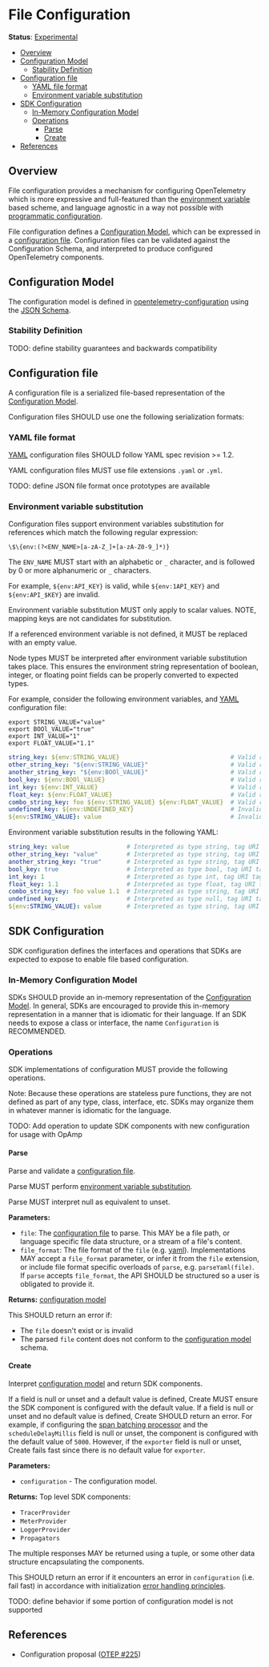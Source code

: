 <!--- Hugo front matter used to generate the website version of this page:
linkTitle: File
--->

# File Configuration

**Status**: [Experimental](../document-status.md)

<!-- toc -->

- [Overview](#overview)
- [Configuration Model](#configuration-model)
  * [Stability Definition](#stability-definition)
- [Configuration file](#configuration-file)
  * [YAML file format](#yaml-file-format)
  * [Environment variable substitution](#environment-variable-substitution)
- [SDK Configuration](#sdk-configuration)
  * [In-Memory Configuration Model](#in-memory-configuration-model)
  * [Operations](#operations)
    + [Parse](#parse)
    + [Create](#create)
- [References](#references)

<!-- tocstop -->

## Overview

File configuration provides a mechanism for configuring OpenTelemetry which is
more expressive and full-featured than
the [environment variable](sdk-environment-variables.md) based scheme, and
language agnostic in a way not possible
with [programmatic configuration](sdk-configuration.md#programmatic).

File configuration defines a [Configuration Model](#configuration-model),
which can be expressed in a [configuration file](#configuration-file).
Configuration files can be validated against the Configuration Schema, and
interpreted to produce configured OpenTelemetry components.

## Configuration Model

The configuration model is defined
in [opentelemetry-configuration](https://github.com/open-telemetry/opentelemetry-configuration)
using the [JSON Schema](https://json-schema.org/).

### Stability Definition

TODO: define stability guarantees and backwards compatibility

## Configuration file

A configuration file is a serialized file-based representation of
the [Configuration Model](#configuration-model).

Configuration files SHOULD use one the following serialization formats:

### YAML file format

[YAML](https://yaml.org/spec/1.2.2/) configuration files SHOULD follow YAML spec
revision >= 1.2.

YAML configuration files MUST use file extensions `.yaml` or `.yml`.

TODO: define JSON file format once prototypes are available

### Environment variable substitution

Configuration files support environment variables substitution for references
which match the following regular expression:

```regexp
\$\{env:(?<ENV_NAME>[a-zA-Z_]+[a-zA-Z0-9_]*)}
```

The `ENV_NAME` MUST start with an alphabetic or `_` character, and is followed
by 0 or more alphanumeric or `_` characters.

For example, `${env:API_KEY}` is valid, while `${env:1API_KEY}`
and `${env:API_$KEY}` are invalid.

Environment variable substitution MUST only apply to scalar values. NOTE,
mapping keys are not candidates for substitution.

If a referenced environment variable is not defined, it MUST be replaced with an
empty value.

Node types MUST be interpreted after environment variable substitution takes
place. This ensures the environment string representation of boolean, integer,
or floating point fields can be properly converted to expected types.

For example, consider the following environment variables,
and [YAML](#yaml-file-format) configuration file:

```shell
export STRING_VALUE="value"
export BOOl_VALUE="true"
export INT_VALUE="1"
export FLOAT_VALUE="1.1"
```

```yaml
string_key: ${env:STRING_VALUE}                               # Valid reference to STRING_VALUE
other_string_key: "${env:STRING_VALUE}"                       # Valid reference to STRING_VALUE inside double quotes
another_string_key: "${env:BOOl_VALUE}"                       # Valid reference to BOOl_VALUE inside double quotes
bool_key: ${env:BOOl_VALUE}                                   # Valid reference to BOOl_VALUE
int_key: ${env:INT_VALUE}                                     # Valid reference to INT_VALUE
float_key: ${env:FLOAT_VALUE}                                 # Valid reference to FLOAT_VALUE
combo_string_key: foo ${env:STRING_VALUE} ${env:FLOAT_VALUE}  # Valid reference to STRING_VALUE and FLOAT_VALUE
undefined_key: ${env:UNDEFINED_KEY}                           # Invalid reference, UNDEFINED_KEY is not defined and is replaced with ""
${env:STRING_VALUE}: value                                    # Invalid reference, substitution is not valid in mapping keys and reference is ignored
```

Environment variable substitution results in the following YAML:

```yaml
string_key: value                # Interpreted as type string, tag URI tag:yaml.org,2002:str
other_string_key: "value"        # Interpreted as type string, tag URI tag:yaml.org,2002:str
another_string_key: "true"       # Interpreted as type string, tag URI tag:yaml.org,2002:str
bool_key: true                   # Interpreted as type bool, tag URI tag:yaml.org,2002:bool
int_key: 1                       # Interpreted as type int, tag URI tag:yaml.org,2002:int
float_key: 1.1                   # Interpreted as type float, tag URI tag:yaml.org,2002:float
combo_string_key: foo value 1.1  # Interpreted as type string, tag URI tag:yaml.org,2002:str
undefined_key:                   # Interpreted as type null, tag URI tag:yaml.org,2002:null
${env:STRING_VALUE}: value       # Interpreted as type string, tag URI tag:yaml.org,2002:str
```

## SDK Configuration

SDK configuration defines the interfaces and operations that SDKs are expected
to expose to enable file based configuration.

### In-Memory Configuration Model

SDKs SHOULD provide an in-memory representation of
the [Configuration Model](#configuration-model). In general, SDKs are encouraged
to provide this in-memory representation in a manner that is idiomatic for their
language. If an SDK needs to expose a class or interface, the
name `Configuration` is RECOMMENDED.

### Operations

SDK implementations of configuration MUST provide the following operations.

Note: Because these operations are stateless pure functions, they are not
defined as part of any type, class, interface, etc. SDKs may organize them in
whatever manner is idiomatic for the language.

TODO: Add operation to update SDK components with new configuration for usage
with OpAmp

#### Parse

Parse and validate a [configuration file](#configuration-file).

Parse MUST perform [environment variable substitution](#environment-variable-substitution).

Parse MUST interpret null as equivalent to unset.

**Parameters:**

* `file`: The [configuration file](#configuration-file) to parse. This MAY be a
  file path, or language specific file data structure, or a stream of a file's content.
* `file_format`: The file format of the `file` (e.g. [yaml](#yaml-file-format)).
  Implementations MAY accept a `file_format` parameter, or infer it from
  the `file` extension, or include file format specific overloads of `parse`,
  e.g. `parseYaml(file)`. If `parse` accepts `file_format`, the API SHOULD be
  structured so a user is obligated to provide it.

**Returns:** [configuration model](#in-memory-configuration-model)

This SHOULD return an error if:

* The `file` doesn't exist or is invalid
* The parsed `file` content does not conform to
  the [configuration model](#configuration-model) schema.

#### Create

Interpret [configuration model](#in-memory-configuration-model) and return SDK components.

If a field is null or unset and a default value is defined, Create MUST ensure
the SDK component is configured with the default value. If a field is null or
unset and no default value is defined, Create SHOULD return an error. For
example, if configuring
the [span batching processor](../trace/sdk.md#batching-processor) and
the `scheduleDelayMillis` field is null or unset, the component is configured
with the default value of `5000`. However, if the `exporter` field is null or
unset, Create fails fast since there is no default value for `exporter`.

**Parameters:**

* `configuration` - The configuration model.

**Returns:** Top level SDK components:

* `TracerProvider`
* `MeterProvider`
* `LoggerProvider`
* `Propagators`

The multiple responses MAY be returned using a tuple, or some other data
structure encapsulating the components.

This SHOULD return an error if it encounters an error in `configuration` (i.e.
fail fast) in accordance with
initialization [error handling principles](../error-handling.md#basic-error-handling-principles).

TODO: define behavior if some portion of configuration model is not supported

## References

* Configuration
  proposal ([OTEP #225](https://github.com/open-telemetry/oteps/pull/225))
